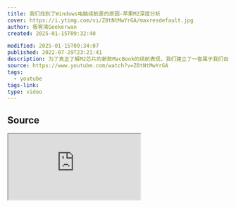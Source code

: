 ```yaml
---
title: 我们找到了Windows电脑续航差的原因-苹果M2深度分析
cover: https://i.ytimg.com/vi/Z0tNtMwYrGA/maxresdefault.jpg
author: 极客湾Geekerwan
created: 2025-01-15T09:32:40

modified: 2025-01-15T09:34:07
published: 2022-07-29T23:21:41
description: 为了真正了解M2芯片的新款MacBook的续航表现，我们建立了一套属于我们自己的续航测试标准，在测试过程中我们发现了Mac和Windows笔记本续航的真正差距，于是我们试着找了找原因......除了续航，我们也做了深入的性能分析，我们引入了SPEC CPU 2017的测试，来看看M系列处理器和x86处理器架构上的差距到底有多少
source: https://www.youtube.com/watch?v=Z0tNtMwYrGA
tags:
  - youtube
tags-link: 
type: video
---
```


## Source

<iframe src="https://www.youtube.com/embed/Z0tNtMwYrGA" allow="accelerometer; autoplay; clipboard-write; encrypted-media; gyroscope; picture-in-picture; web-share" referrerpolicy="strict-origin-when-cross-origin" allowfullscreen/><center>via: <a href='https://www.youtube.com/watch?v=Z0tNtMwYrGA' target='_blank' class='external-link'>https://www.youtube.com/watch?v=Z0tNtMwYrGA</a></center>

## Notes 10:00 start

### Software

- Macos => https://github.com/tlkh/asitop
- Windows => HWiNFO, https://www.hwinfo.com/

### Intel
- `BIOS/Platform Configuration (RBSU)` > `Power and Performance Options` > `Intel(R) Turbo Boost Technology`
- via: [Enabling or disabling Intel Turbo Boost Technology (hpe.com)](https://techlibrary.hpe.com/docs/iss/proliant-gen10-uefi/s_enable_intel_boost_tech.html)

### AMD
- PBO / Precision Boost Overdrive
- "Auto" is actually *Disabled*
- via: [How Exactly Do YOu Disable PBO? : AMDHelp (reddit.com)](https://www.reddit.com/r/AMDHelp/comments/es0d4a/how_exactly_do_you_disable_pbo/)
